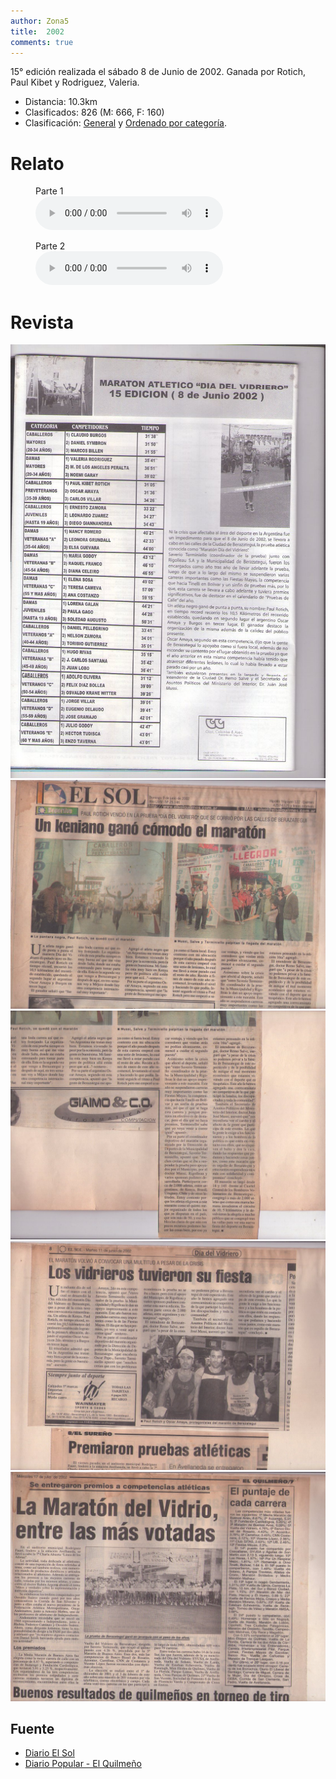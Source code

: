 ```yaml
---
author: Zona5
title:  2002
comments: true
---
```

15° edición realizada el sábado 8 de Junio de 2002. Ganada por Rotich, Paul Kibet y Rodriguez, Valeria.

* Distancia: 10.3km
* Clasificados: 826 (M: 666, F: 160)
* Clasificación: [General](/clasificacion/2002/2002.html) y [Ordenado por categoría](/clasificacion/2002/2002cat.html).

# Relato

<figure>
    <figcaption>Parte 1</figcaption>
    <audio
        controls
        src="/assets/audio/relatos/2002_01.mp3">
            Your browser does not support the
            <code>audio</code> element.
    </audio>
</figure>
<figure>    
        <figcaption>Parte 2</figcaption>      
        <audio
        controls
        src="/assets/audio/relatos/2002_02.mp3">
            Your browser does not support the
            <code>audio</code> element.
    </audio>
</figure>

# Revista
![Edición 2002](/assets/img/ed/2002/2002.jpg)
![Edición 2002](/assets/img/ed/2002/r2002024.jpg)
![Edición 2002](/assets/img/ed/2002/r2002025.jpg)
![Edición 2002](/assets/img/ed/2002/r2002030.jpg)
![Edición 2002](/assets/img/ed/2002/r2002036.jpg)

## Fuente
* [Diario El Sol](https://elsolnoticias.com.ar/)
* [Diario Popular - El Quilmeño](https://www.diariopopular.com.ar/quilmeno)